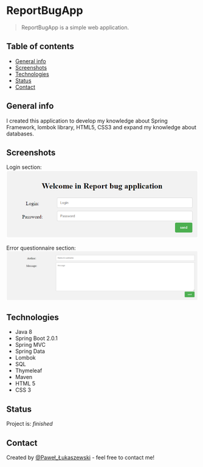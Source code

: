 # ReportBugApp
> ReportBugApp is a simple web application.

## Table of contents
* [General info](#general-info)
* [Screenshots](#screenshots)
* [Technologies](#technologies)
* [Status](#status)
* [Contact](#contact)

## General info
I created this application to develop my knowledge about Spring Framework, lombok library, HTML5, CSS3 and expand my knowledge about databases.

## Screenshots

Login section: 
![Example screenshot](./screenshot.png)

Error questionnaire section: 
![Example screenshot](./screenshot2.png)


## Technologies
* Java 8
* Spring Boot 2.0.1
* Spring MVC
* Spring Data
* Lombok
* SQL
* Thymeleaf
* Maven
* HTML 5
* CSS 3

## Status
Project is: _finished_

## Contact
Created by [@Paweł_Łukaszewski](https://www.linkedin.com/in/paweł-łukaszewski) - feel free to contact me!
